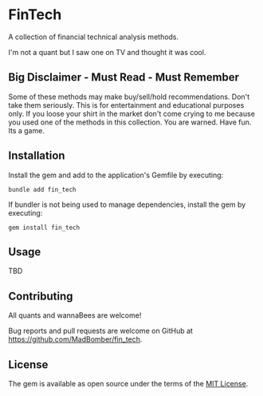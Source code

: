 # FinTech

A collection of financial technical analysis methods.

I'm not a quant but I saw one on TV and thought it was cool.

## Big Disclaimer - Must Read - Must Remember

Some of these methods may make buy/sell/hold recommendations.  Don't take them seriously.  This is for entertainment and educational purposes only.  If you loose your shirt in the market don't come crying to me because you used one of the methods in this collection.  You are warned.  Have fun.  Its a game.

## Installation

Install the gem and add to the application's Gemfile by executing:

    bundle add fin_tech

If bundler is not being used to manage dependencies, install the gem by executing:

    gem install fin_tech

## Usage

TBD

## Contributing

All quants and wannaBees are welcome!

Bug reports and pull requests are welcome on GitHub at https://github.com/MadBomber/fin_tech.

## License

The gem is available as open source under the terms of the [MIT License](https://opensource.org/licenses/MIT).
